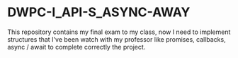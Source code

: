 # DWPC-I_API-S_ASYNC-AWAY
This repository contains my final exam to my class, now I need to implement structures that I've been watch with my professor like promises, callbacks, async / await to complete correctly the project.
